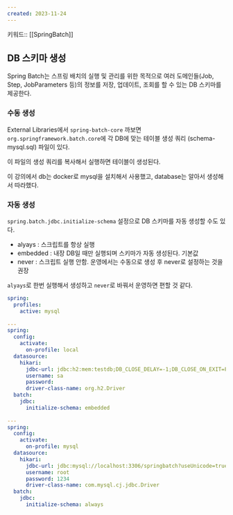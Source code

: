 ```yaml
---
created: 2023-11-24
---
```

키워드:: [[SpringBatch]]

## DB 스키마 생성

Spring Batch는 스프링 배치의 실행 및 관리를 위한 목적으로 여러 도메인들(Job, Step, JobParameters 등)의 정보를 저장, 업데이트, 조회를 할 수 있는 DB 스키마를 제공한다.

### 수동 생성

External Libraries에서 `spring-batch-core` 까보면 `org.springframework.batch.core`에 각 DB에 맞는 테이블 생성 쿼리 (schema-mysql.sql) 파일이 있다.

이 파일의 생성 쿼리를 복사해서 실행하면 테이블이 생성된다.

이 강의에서 db는 docker로 mysql을 설치해서 사용했고, database는 알아서 생성해서 따라했다.

### 자동 생성

`spring.batch.jdbc.initialize-schema` 설정으로 DB 스키마를 자동 생성할 수도 있다.

- alyays : 스크립트를 항상 실행
- embedded : 내장 DB일 때만 실행되며 스키마가 자동 생성된다. 기본값
- never : 스크립트 실행 안함. 운영에서는 수동으로 생성 후 never로 설정하는 것을 권장

`alyays`로 한번 실행해서 생성하고 `never`로 바꿔서 운영하면 편할 것 같다.

```yml
spring:  
  profiles:  
    active: mysql  
  
---  
spring:  
  config:  
    activate:  
      on-profile: local  
  datasource:  
    hikari:  
      jdbc-url: jdbc:h2:mem:testdb;DB_CLOSE_DELAY=-1;DB_CLOSE_ON_EXIT=FALSE  
      username: sa  
      password:  
      driver-class-name: org.h2.Driver  
  batch:  
    jdbc:  
      initialize-schema: embedded  
  
---  
spring:  
  config:  
    activate:  
      on-profile: mysql  
  datasource:  
    hikari:  
      jdbc-url: jdbc:mysql://localhost:3306/springbatch?useUnicode=true&characterEncoding=utf8  
      username: root  
      password: 1234  
      driver-class-name: com.mysql.cj.jdbc.Driver  
  batch:  
    jdbc:  
      initialize-schema: always
```